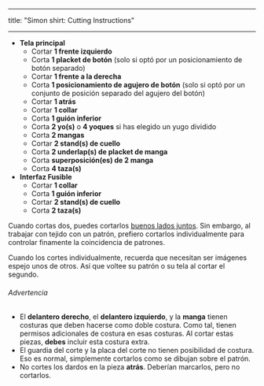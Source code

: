 - - -
title: "Simon shirt: Cutting Instructions"
- - -

- **Tela principal**
  - Cortar **1 frente izquierdo**
  - Corta **1 placket de botón** (solo si optó por un posicionamiento de botón separado)
  - Cortar **1 frente a la derecha**
  - Corta **1 posicionamiento de agujero de botón** (solo si optó por un conjunto de posición separado del agujero del botón)
  - Cortar **1 atrás**
  - Cortar **1 collar**
  - Corta **1 guión inferior**
  - Corta **2 yo(s)** o **4 yoques** si has elegido un yugo dividido
  - Corta **2 mangas**
  - Cortar **2 stand(s) de cuello**
  - Corta **2 underlap(s) de placket de manga**
  - Corta **superposición(es) de 2 manga**
  - Corta **4 taza(s)**
- **Interfaz Fusible**
  - Cortar **1 collar**
  - Corta **1 guión inferior**
  - Cortar **2 stand(s) de cuello**
  - Corta **2 taza(s)**

<Note>

Cuando cortas dos, puedes cortarlos [buenos lados juntos](/docs/cowing/good-sides-juntos).
Sin embargo, al trabajar con tejido con un patrón, prefiero cortarlos individualmente para controlar finamente la coincidencia de patrones.

Cuando los cortes individualmente, recuerda que necesitan ser imágenes espejo unos de otros. Así que voltee su patrón o su tela al cortar el segundo.

</Note>

<Warning>

###### Advertencia

 - El **delantero derecho**, el **delantero izquierdo**, y la **manga** tienen costuras que deben hacerse como doble costura. Como tal, tienen permisos adicionales de costura en esas costuras. Al cortar estas piezas, **debes** incluir esta costura extra.
- El guardia del corte y la placa del corte no tienen posibilidad de costura. Eso es normal, simplemente cortarlos como se dibujan sobre el patrón.
- No cortes los dardos en la pieza **atrás**. Deberían marcarlos, pero no cortarlos.

</Warning>

